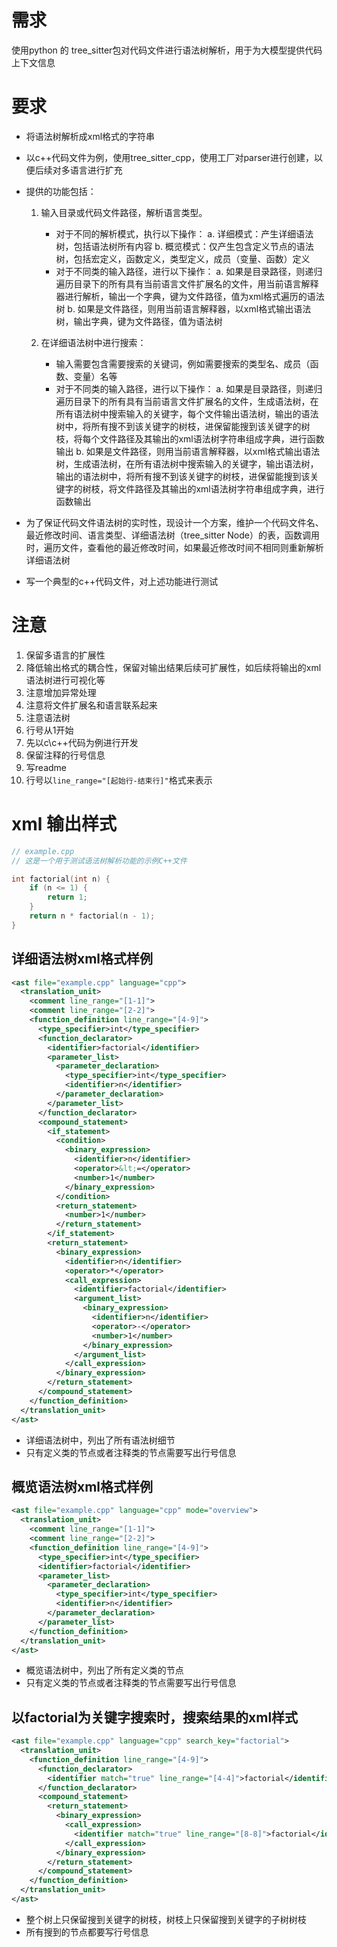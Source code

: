 
# 需求
使用python 的 tree_sitter包对代码文件进行语法树解析，用于为大模型提供代码上下文信息

# 要求
- 将语法树解析成xml格式的字符串
- 以c++代码文件为例，使用tree_sitter_cpp，使用工厂对parser进行创建，以便后续对多语言进行扩充
- 提供的功能包括：
    1. 输入目录或代码文件路径，解析语言类型。
        - 对于不同的解析模式，执行以下操作：
            a. 详细模式：产生详细语法树，包括语法树所有内容
            b. 概览模式：仅产生包含定义节点的语法树，包括宏定义，函数定义，类型定义，成员（变量、函数）定义
        - 对于不同类的输入路径，进行以下操作：
            a. 如果是目录路径，则递归遍历目录下的所有具有当前语言文件扩展名的文件，用当前语言解释器进行解析，输出一个字典，键为文件路径，值为xml格式遍历的语法树
            b. 如果是文件路径，则用当前语言解释器，以xml格式输出语法树，输出字典，键为文件路径，值为语法树
        
    2. 在详细语法树中进行搜索：
        - 输入需要包含需要搜索的关键词，例如需要搜索的类型名、成员（函数、变量）名等
        - 对于不同类的输入路径，进行以下操作：
            a. 如果是目录路径，则递归遍历目录下的所有具有当前语言文件扩展名的文件，生成语法树，在所有语法树中搜索输入的关键字，每个文件输出语法树，输出的语法树中，将所有搜不到该关键字的树枝，进保留能搜到该关键字的树枝，将每个文件路径及其输出的xml语法树字符串组成字典，进行函数输出
            b. 如果是文件路径，则用当前语言解释器，以xml格式输出语法树，生成语法树，在所有语法树中搜索输入的关键字，输出语法树，输出的语法树中，将所有搜不到该关键字的树枝，进保留能搜到该关键字的树枝，将文件路径及其输出的xml语法树字符串组成字典，进行函数输出
- 为了保证代码文件语法树的实时性，现设计一个方案，维护一个代码文件名、最近修改时间、语言类型、详细语法树（tree_sitter Node）的表，函数调用时，遍历文件，查看他的最近修改时间，如果最近修改时间不相同则重新解析详细语法树

- 写一个典型的c++代码文件，对上述功能进行测试

# 注意
1. 保留多语言的扩展性
2. 降低输出格式的耦合性，保留对输出结果后续可扩展性，如后续将输出的xml语法树进行可视化等
3. 注意增加异常处理
4. 注意将文件扩展名和语言联系起来
5. 注意语法树
6. 行号从1开始
7. 先以c\c++代码为例进行开发
8. 保留注释的行号信息
9. 写readme
10. 行号以`line_range="[起始行-结束行]"`格式来表示

# xml 输出样式
``` cpp
// example.cpp
// 这是一个用于测试语法树解析功能的示例C++文件

int factorial(int n) {
    if (n <= 1) {
        return 1;
    }
    return n * factorial(n - 1);
}

```

## 详细语法树xml格式样例
``` xml
<ast file="example.cpp" language="cpp">
  <translation_unit>
    <comment line_range="[1-1]">
    <comment line_range="[2-2]">
    <function_definition line_range="[4-9]">
      <type_specifier>int</type_specifier>
      <function_declarator>
        <identifier>factorial</identifier>
        <parameter_list>
          <parameter_declaration>
            <type_specifier>int</type_specifier>
            <identifier>n</identifier>
          </parameter_declaration>
        </parameter_list>
      </function_declarator>
      <compound_statement>
        <if_statement>
          <condition>
            <binary_expression>
              <identifier>n</identifier>
              <operator>&lt;=</operator>
              <number>1</number>
            </binary_expression>
          </condition>
          <return_statement>
            <number>1</number>
          </return_statement>
        </if_statement>
        <return_statement>
          <binary_expression>
            <identifier>n</identifier>
            <operator>*</operator>
            <call_expression>
              <identifier>factorial</identifier>
              <argument_list>
                <binary_expression>
                  <identifier>n</identifier>
                  <operator>-</operator>
                  <number>1</number>
                </binary_expression>
              </argument_list>
            </call_expression>
          </binary_expression>
        </return_statement>
      </compound_statement>
    </function_definition>
  </translation_unit>
</ast>
```
- 详细语法树中，列出了所有语法树细节
- 只有定义类的节点或者注释类的节点需要写出行号信息


## 概览语法树xml格式样例
``` xml
<ast file="example.cpp" language="cpp" mode="overview">
  <translation_unit>
    <comment line_range="[1-1]">
    <comment line_range="[2-2]">
    <function_definition line_range="[4-9]">
      <type_specifier>int</type_specifier>
      <identifier>factorial</identifier>
      <parameter_list>
        <parameter_declaration>
          <type_specifier>int</type_specifier>
          <identifier>n</identifier>
        </parameter_declaration>
      </parameter_list>
    </function_definition>
  </translation_unit>
</ast>
```
- 概览语法树中，列出了所有定义类的节点
- 只有定义类的节点或者注释类的节点需要写出行号信息

## 以factorial为关键字搜索时，搜索结果的xml样式
``` xml
<ast file="example.cpp" language="cpp" search_key="factorial">
  <translation_unit>
    <function_definition line_range="[4-9]">
      <function_declarator>
        <identifier match="true" line_range="[4-4]">factorial</identifier>
      </function_declarator>
      <compound_statement>
        <return_statement>
          <binary_expression>
            <call_expression>
              <identifier match="true" line_range="[8-8]">factorial</identifier>
            </call_expression>
          </binary_expression>
        </return_statement>
      </compound_statement>
    </function_definition>
  </translation_unit>
</ast>
```
- 整个树上只保留搜到关键字的树枝，树枝上只保留搜到关键字的子树树枝
- 所有搜到的节点都要写行号信息

